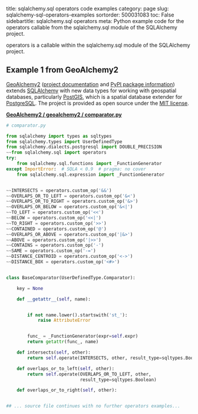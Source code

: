 title: sqlalchemy.sql operators code examples
category: page
slug: sqlalchemy-sql-operators-examples
sortorder: 500031083
toc: False
sidebartitle: sqlalchemy.sql operators
meta: Python example code for the operators callable from the sqlalchemy.sql module of the SQLAlchemy project.


operators is a callable within the sqlalchemy.sql module of the SQLAlchemy project.


## Example 1 from GeoAlchemy2
[GeoAlchemy2](https://github.com/geoalchemy/geoalchemy2)
([project documentation](https://geoalchemy-2.readthedocs.io/en/latest/)
and
[PyPI package information](https://pypi.org/project/GeoAlchemy2/))
extends [SQLAlchemy](/sqlalchemy.html) with new data types for working
with geospatial databases, particularly [PostGIS](http://postgis.net/),
which is a spatial database extender for [PostgreSQL](/postgresql.html).
The project is provided as open source under the
[MIT license](https://github.com/geoalchemy/geoalchemy2/blob/master/COPYING.rst).

[**GeoAlchemy2 / geoalchemy2 / comparator.py**](https://github.com/geoalchemy/geoalchemy2/blob/master/geoalchemy2/./comparator.py)

```python
# comparator.py

from sqlalchemy import types as sqltypes
from sqlalchemy.types import UserDefinedType
from sqlalchemy.dialects.postgresql import DOUBLE_PRECISION
~~from sqlalchemy.sql import operators
try:
    from sqlalchemy.sql.functions import _FunctionGenerator
except ImportError:  # SQLA < 0.9  # pragma: no cover
    from sqlalchemy.sql.expression import _FunctionGenerator


~~INTERSECTS = operators.custom_op('&&')
~~OVERLAPS_OR_TO_LEFT = operators.custom_op('&<')
~~OVERLAPS_OR_TO_RIGHT = operators.custom_op('&>')
~~OVERLAPS_OR_BELOW = operators.custom_op('&<|')
~~TO_LEFT = operators.custom_op('<<')
~~BELOW = operators.custom_op('<<|')
~~TO_RIGHT = operators.custom_op('>>')
~~CONTAINED = operators.custom_op('@')
~~OVERLAPS_OR_ABOVE = operators.custom_op('|&>')
~~ABOVE = operators.custom_op('|>>')
~~CONTAINS = operators.custom_op('-')
~~SAME = operators.custom_op('-=')
~~DISTANCE_CENTROID = operators.custom_op('<->')
~~DISTANCE_BOX = operators.custom_op('<#>')


class BaseComparator(UserDefinedType.Comparator):

    key = None

    def __getattr__(self, name):


        if not name.lower().startswith('st_'):
            raise AttributeError


        func_ = _FunctionGenerator(expr=self.expr)
        return getattr(func_, name)

    def intersects(self, other):
        return self.operate(INTERSECTS, other, result_type=sqltypes.Boolean)

    def overlaps_or_to_left(self, other):
        return self.operate(OVERLAPS_OR_TO_LEFT, other,
                            result_type=sqltypes.Boolean)

    def overlaps_or_to_right(self, other):


## ... source file continues with no further operators examples...

```

